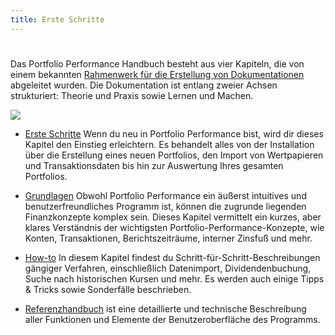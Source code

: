 ```yaml
---
title: Erste Schritte
---
```


#
Das Portfolio Performance Handbuch besteht aus vier Kapiteln, die von einem bekannten [Rahmenwerk für die Erstellung von Dokumentationen](https://diataxis.fr/) abgeleitet wurden.
Die Dokumentation ist entlang zweier Achsen strukturiert: Theorie und Praxis sowie Lernen und Machen.

![](../images/doku-framework.svg)

- [Erste Schritte](index.md)
Wenn du neu in Portfolio Performance bist, wird dir dieses Kapitel den Einstieg erleichtern.
Es behandelt alles von der Installation über die Erstellung eines neuen Portfolios, den Import von Wertpapieren und Transaktionsdaten bis hin zur Auswertung Ihres gesamten Portfolios.

- [Grundlagen](../grundlagen/index.md)
Obwohl Portfolio Performance ein äußerst intuitives und benutzerfreundliches Programm ist, können die zugrunde liegenden Finanzkonzepte komplex sein. Dieses Kapitel vermittelt ein kurzes, aber klares Verständnis der wichtigsten Portfolio-Performance-Konzepte, wie Konten, Transaktionen, Berichtszeiträume, interner Zinsfuß und mehr.

- [How-to](../how-to/index.md)
In diesem Kapitel findest du Schritt-für-Schritt-Beschreibungen gängiger Verfahren, einschließlich Datenimport, Dividendenbuchung, Suche nach historischen Kursen und mehr. Es werden auch einige Tipps & Tricks sowie Sonderfälle beschrieben.

- [Referenzhandbuch](../referenzhandbuch/index.md)
ist eine detaillierte und technische Beschreibung aller Funktionen und Elemente der Benutzeroberfläche des Programms.

